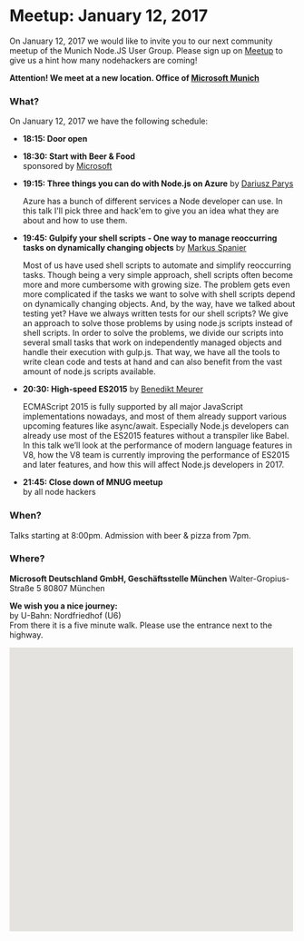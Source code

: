 # Meetup: January 12, 2017

On January 12, 2017 we would like to invite you to our next community meetup of
the Munich Node.JS User Group.  Please sign up on
[Meetup](https://www.meetup.com/Munich-Node-js-User-Group/events/236587800/) to
give us a hint how many nodehackers are coming!

**Attention! We meet at a new location. Office of [Microsoft Munich](www.microsoft.de/munich)**

### What?

On January 12, 2017 we have the following schedule:

*   **18:15: Door open**  
  
*   **18:30: Start with Beer & Food**  
    sponsored by [Microsoft](www.microsoft.de/munich)

*   **19:15: Three things you can do with Node.js on Azure**
    by [Dariusz Parys](/speakers.html#dariuszp)
  
    Azure has a bunch of different services a Node developer can use. In this talk I'll pick three and hack'em to give you an idea what they are about and how to use them.
  
*   **19:45: Gulpify your shell scripts - One way to manage reoccurring tasks on dynamically changing objects**
    by [Markus Spanier](/speakers.html#markuss)

    Most of us have used shell scripts to automate and simplify reoccurring
    tasks. Though being a very simple approach, shell scripts often become more
    and more cumbersome with growing size. The problem gets even more complicated
    if the tasks we want to solve with shell scripts depend on dynamically changing
    objects. And, by the way, have we talked about testing yet? Have we always
    written tests for our shell scripts?
    We give an approach to solve those problems by using node.js scripts instead of shell scripts.
    In order to solve the problems, we divide our scripts into several small tasks
    that work on independently managed objects and handle their execution with
    gulp.js. That way, we have all the tools to write clean code and tests at hand
    and can also benefit from the vast amount of node.js scripts available.
  
*   **20:30: High-speed ES2015**
    by [Benedikt Meurer](/speakers.html#benediktm)

    ECMAScript 2015 is fully supported by all major JavaScript implementations
    nowadays, and most of them already support various upcoming features like
    async/await. Especially Node.js developers can already use most of the
    ES2015 features without a transpiler like Babel. In this talk we’ll look at
    the performance of modern language features in V8, how the V8 team is
    currently improving the performance of ES2015 and later features, and how
    this will affect Node.js developers in 2017.  

*   **21:45: Close down of MNUG meetup**  
    by all node hackers

### When?
 
Talks starting at 8:00pm. Admission with beer & pizza from 7pm.

### Where?

**Microsoft Deutschland GmbH, Geschäftsstelle München**
Walter-Gropius-Straße 5
80807 München

**We wish you a nice journey:**  
by U-Bahn: Nordfriedhof (U6)   
From there it is a five minute walk. Please use the entrance next to the highway.

<div id="map" class="map" data-locationtext="Microsoft Munich<br/>Walter-Gropius-Straße 5<br/>80807 München" data-locationlatlng="48.1776256,11.591259,17" style="width: 500px; height:500px; position: relative; background-color: rgb(229, 227, 223);">
</div>
